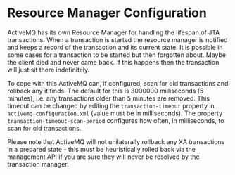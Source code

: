 # Resource Manager Configuration

ActiveMQ has its own Resource Manager for handling the lifespan of JTA
transactions. When a transaction is started the resource manager is
notified and keeps a record of the transaction and its current state. It
is possible in some cases for a transaction to be started but then
forgotten about. Maybe the client died and never came back. If this
happens then the transaction will just sit there indefinitely.

To cope with this ActiveMQ can, if configured, scan for old transactions
and rollback any it finds. The default for this is 3000000 milliseconds
(5 minutes), i.e. any transactions older than 5 minutes are removed.
This timeout can be changed by editing the `transaction-timeout`
property in `activemq-configuration.xml` (value must be in
milliseconds). The property `transaction-timeout-scan-period` configures
how often, in milliseconds, to scan for old transactions.

Please note that ActiveMQ will not unilaterally rollback any XA
transactions in a prepared state - this must be heuristically rolled
back via the management API if you are sure they will never be resolved
by the transaction manager.
